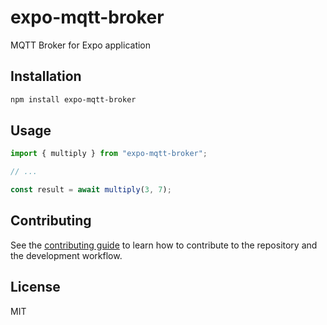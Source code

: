 # expo-mqtt-broker

MQTT Broker for Expo application

## Installation

```sh
npm install expo-mqtt-broker
```

## Usage

```js
import { multiply } from "expo-mqtt-broker";

// ...

const result = await multiply(3, 7);
```

## Contributing

See the [contributing guide](CONTRIBUTING.md) to learn how to contribute to the repository and the development workflow.

## License

MIT
